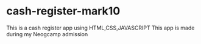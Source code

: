 # cash-register-mark10
This is a cash register app using HTML,CSS,JAVASCRIPT
This app is made during my Neogcamp admission
